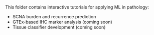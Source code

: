 This folder contains interactive tutorials for applying ML in pathology:
- SCNA burden and recurrence prediction
- GTEx-based IHC marker analysis (coming soon)
- Tissue classifier development (coming soon)
